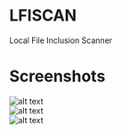 # LFISCAN

Local File Inclusion Scanner  

# Screenshots

![alt text](https://github.com/0bfxGH0ST/LFISCAN/blob/main/screenshots/screenshot00.png)  
![alt text](https://github.com/0bfxGH0ST/LFISCAN/blob/main/screenshots/screenshot01.png)  
![alt text](https://github.com/0bfxGH0ST/LFISCAN/blob/main/screenshots/screenshot002.png)  
